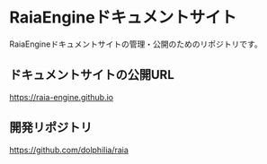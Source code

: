 # RaiaEngineドキュメントサイト

RaiaEngineドキュメントサイトの管理・公開のためのリポジトリです。

## ドキュメントサイトの公開URL

https://raia-engine.github.io

## 開発リポジトリ

https://github.com/dolphilia/raia
